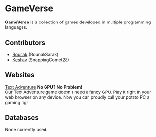 # GameVerse

**GameVerse** is a collection of games developed in multiple programming languages.

## Contributors
- [Rounak](https://github.com/RounakSarak) (RounakSarak)
- [Keshav](https://github.com/SnappingComet28) (SnappingComet28)

## Websites
[Text Adventure](textAdventure)
**No GPU? No Problem!**  
Our Text Adventure game doesn't need a fancy GPU. Play it right in your web browser on any device. Now you can proudly call your potato PC a gaming rig!

## Databases
None currently used.
